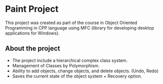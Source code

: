 # Paint Project
This project was created as part of the course in Object Oriented Programming in CPP language using MFC
(library for developing desktop applications for Windows).


## About the project
* The project include a hierarchical complex class system.
* Management of Classes by Polymorphism.
* Ability to add objects, change objects, and delete objects. (Undo, Redo)
* Saves the current state of the object system + Recovery option.
